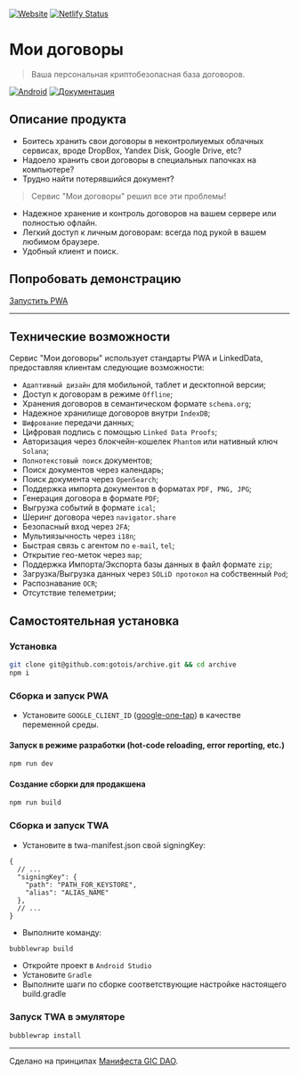 [![Website](https://img.shields.io/website/https/archive.gotointeractive.com.svg?link=https://archive.gotointeractive.com)](https://archive.gotointeractive.com)
[![Netlify Status](https://api.netlify.com/api/v1/badges/f467de0f-4773-4f8a-ac3b-5d4aeca0ea83/deploy-status)](https://app.netlify.com/sites/my-archive/deploys)

# Мои договоры
> Ваша персональная криптобезопасная база договоров.

[![Android](https://img.shields.io/badge/Android-Install-green?style=for-the-badge&link=https://play.google.com/store/apps/details?id=ru.baskovsky.archive.twa)](https://play.google.com/store/apps/details?id=ru.baskovsky.archive.twa)
[![Документация](https://img.shields.io/badge/%D0%94%D0%BE%D0%BA%D1%83%D0%BC%D0%B5%D0%BD%D1%82%D0%B0%D1%86%D0%B8%D1%8F-gray?style=for-the-badge&link=https://baskovsky.ru/2021/09/my-archive/)](https://baskovsky.ru/2021/09/my-archive/)

## Описание продукта

- Боитесь хранить свои договоры в неконтролиуемых облачных сервисах, вроде DropBox, Yandex Disk, Google Drive, etc?
- Надоело хранить свои договоры в специальных папочках на компьютере?
- Трудно найти потерявшийся документ?

> Сервис "Мои договоры" решил все эти проблемы!

- Надежное хранение и контроль договоров на вашем сервере или полностью офлайн.
- Легкий доступ к личным договорам: всегда под рукой в вашем любимом браузере.
- Удобный клиент и поиск.

## Попробовать демонстрацию

[Запустить PWA](https://archive.gotointeractive.com/)

---

## Технические возможности
Сервис "Мои договоры" использует стандарты PWA и LinkedData, предоставляя клиентам следующие возможности:

- `Адаптивный дизайн` для мобильной, таблет и десктопной версии;
- Доступ к договорам в режиме `Offline`;
- Хранения договоров в семантическом формате `schema.org`;
- Надежное хранилище договоров внутри `IndexDB`;
- `Шифрование` передачи данных;
- Цифровая подпись с помощью `Linked Data Proofs`;
- Авторизация через блокчейн-кошелек `Phantom` или нативный ключ `Solana`;
- `Полнотекстовый поиск` документов;
- Поиск документов через календарь;
- Поиск документа через `OpenSearch`;
- Поддержка импорта документов в форматах `PDF, PNG, JPG`;
- Генерация договора в формате `PDF`;
- Выгрузка событий в формате `ical`;
- Шеринг договора через `navigator.share`
- Безопасный вход через `2FA`;
- Мультиязычность через `i18n`;
- Быстрая связь с агентом по `e-mail`, `tel`;
- Открытие гео-меток через `map`;
- Поддержка Импорта/Экспорта базы данных в файл формате `zip`;
- Загрузка/Выгрузка данных через `SOLiD протокол` на собственный `Pod`;
- Распознавание `OCR`;
- Отсутствие телеметрии;

## Самостоятельная установка

### Установка
```bash
git clone git@github.com:gotois/archive.git && cd archive
npm i
```

### Cборка и запуск PWA

- Установите `GOOGLE_CLIENT_ID` ([google-one-tap](https://developers.google.com/identity/gsi/web/guides/display-google-one-tap)) в качестве переменной среды.

#### Запуск в режиме разработки (hot-code reloading, error reporting, etc.)
```bash
npm run dev
```

#### Создание сборки для продакшена
```bash
npm run build
```

### Сборка и запуск TWA

- Установите в twa-manifest.json свой signingKey:
```json5
{
  // ...
  "signingKey": {
    "path": "PATH_FOR_KEYSTORE",
    "alias": "ALIAS_NAME"
  },
  // ...
}
```

- Выполните команду:
```bash
bubblewrap build
```
- Откройте проект в `Android Studio`
- Установите `Gradle`
- Выполните шаги по сборке соответствующие настройке настоящего build.gradle

### Запуск TWA в эмуляторе
```bash
bubblewrap install
```

---
Сделано на принципах [Манифеста GIC DAO](https://gotointeractive.com/manifest).
